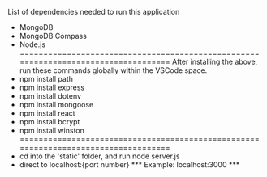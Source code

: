 List of dependencies needed to run this application 

- MongoDB
- MongoDB Compass
- Node.js
===================================================================================
After installing the above, run these commands globally within the VSCode space.
- npm install path
- npm install express
- npm install dotenv
- npm install mongoose
- npm install react 
- npm install bcrypt
- npm install winston
===================================================================================
- cd into the 'static' folder, and run node server.js
- direct to localhost:{port number}
  *** Example: localhost:3000 ***
